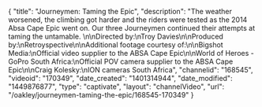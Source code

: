{
    "title": "Journeymen: Taming the Epic",
    "description": "The weather worsened, the climbing got harder and the riders were tested as the 2014 Absa Cape Epic went on. Our three Journeymen continued their attempts at taming the untamable. \n\nDirected by:\nTroy Davies\n\nProduced by:\nRetroyspective\n\nAdditional footage courtesy of:\n\nBigshot Media:\nOfficial video supplier to the ABSA Cape Epic\n\nWorld of Heroes - GoPro South Africa:\nOfficial POV camera supplier to the ABSA Cape Epic\n\nCraig Kolesky:\nION cameras South Africa",
    "channelid": "168545",
    "videoid": "170349",
    "date_created": "1401314944",
    "date_modified": "1449876877",
    "type": "captivate",
    "layout": "channelVideo",
    "url": "\/oakley\/journeymen-taming-the-epic\/168545-170349"
}